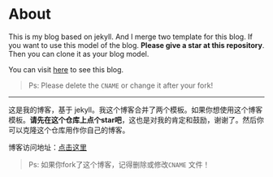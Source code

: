 # About

This is my blog based on jekyll. And I merge two template for this blog. If you want to use this model of the blog. **Please give a star at this repository**. Then you can clone it as your blog model.

You can visit [here](http://www.lwtblog.cn) to see this blog.

>Ps: Please delete the `CNAME` or change it after your fork!

---

这是我的博客，基于 jekyll。我这个博客合并了两个模板。如果你想使用这个博客模板。**请先在这个仓库上点个star吧**，这也是对我的肯定和鼓励，谢谢了。然后你可以克隆这个仓库用作你自己的博客。

博客访问地址：[点击这里](http://www.lwtblog.cn)

>Ps: 如果你fork了这个博客，记得删除或修改`CNAME` 文件！


